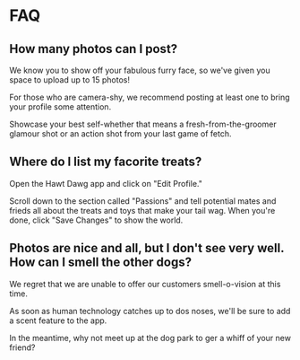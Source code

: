 # FAQ


## How many photos can I post?

We know you to show off your fabulous furry face, so we've given you space to upload up to 15 photos!

For those who are camera-shy, we recommend posting at least one to bring your profile some attention.

Showcase your best self-whether that means a fresh-from-the-groomer glamour shot or an action shot from your last game of fetch.

## Where do I list my facorite treats?
Open the Hawt Dawg app and click on "Edit Profile."

Scroll down to the section called "Passions" and tell potential mates and frieds all about the treats and toys that make your tail wag.
When you're done, click "Save Changes" to show the world.

## Photos are nice and all, but I don't see very well. How can I smell the other dogs?

We regret that we are unable to offer our customers smell-o-vision at this time.

As soon as human technology catches up to dos noses, we'll be sure to add a scent feature to the app.

In the meantime, why not meet up at the dog park to ger a whiff of your new friend?


